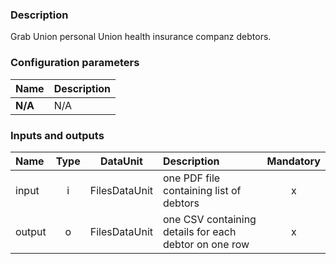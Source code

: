 ### Description

Grab Union personal Union health insurance companz debtors.

### Configuration parameters

| Name | Description |
|:----|:----|
|**N/A** | N/A |

### Inputs and outputs

|Name |Type | DataUnit | Description | Mandatory |
|:--------|:------:|:------:|:-------------|:---------------------:|
|input|i|FilesDataUnit|one PDF file containing list of debtors|x|
|output|o|FilesDataUnit|one CSV containing details for each debtor on one row|x|